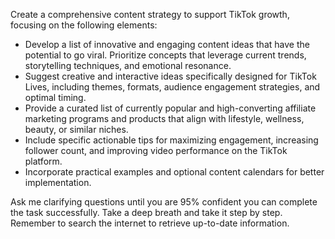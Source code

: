 Create a comprehensive content strategy to support TikTok growth, focusing on the following elements:

- Develop a list of innovative and engaging content ideas that have the potential to go viral. Prioritize concepts that leverage current trends, storytelling techniques, and emotional resonance.
- Suggest creative and interactive ideas specifically designed for TikTok Lives, including themes, formats, audience engagement strategies, and optimal timing.
- Provide a curated list of currently popular and high-converting affiliate marketing programs and products that align with lifestyle, wellness, beauty, or similar niches.
- Include specific actionable tips for maximizing engagement, increasing follower count, and improving video performance on the TikTok platform.
- Incorporate practical examples and optional content calendars for better implementation.

Ask me clarifying questions until you are 95% confident you can complete the task successfully. Take a deep breath and take it step by step. Remember to search the internet to retrieve up-to-date information.
